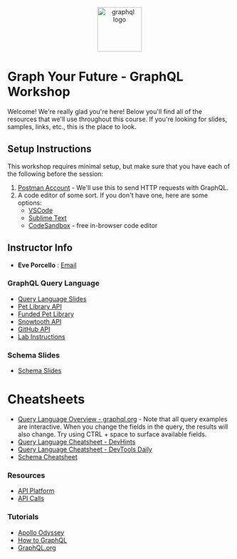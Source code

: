 <p align="center">
<img src="https://upload.wikimedia.org/wikipedia/commons/thumb/1/17/GraphQL_Logo.svg/512px-GraphQL_Logo.svg.png" width="100" alt="graphql logo"/>
</p>

# Graph Your Future - GraphQL Workshop

Welcome! We're really glad you're here! Below you'll find all of the resources that we'll use throughout this course. If you're looking for slides, samples, links, etc., this is the place to look.

## Setup Instructions
This workshop requires minimal setup, but make sure that you have each of the following before the session:

1. [Postman Account](https://www.postman.com/) - We'll use this to send HTTP requests with GraphQL.
2. A code editor of some sort. If you don't have one, here are some options:
   * [VSCode](https://code.visualstudio.com/)
   * [Sublime Text](https://www.sublimetext.com/)
   * [CodeSandbox](https://codesandbox.io) - free in-browser code editor

## Instructor Info

- **Eve Porcello** : [Email](mailto:eve@moonhighway.com)

### GraphQL Query Language

- [Query Language Slides](https://slides.com/moonhighway/graphql-intro/)
- [Pet Library API](https://pet-library.moonhighway.com)
- [Funded Pet Library](https://funded-pet-library.moonhighway.com)
- [Snowtooth API](https://snowtooth.moonhighway.com)
- [GitHub API](https://developer.github.com/v4/explorer/)
- [Lab Instructions](https://slides.com/moonhighway/snowtooth-query-lab/)

### Schema Slides

* [Schema Slides](https://slides.com/moonhighway/schema-definition-language)

# Cheatsheets

* [Query Language Overview - graphql.org](https://graphql.org/learn/queries/) - Note that all query examples are interactive. When you change the fields in the query, the results will also change. Try using CTRL + space to surface available fields. 
* [Query Language Cheatsheet - DevHints](https://devhints.io/graphql)
* [Query Language Cheatsheet - DevTools Daily](https://www.devtoolsdaily.com/cheatsheets/graphql/)
* [Schema Cheatsheet](https://raw.githubusercontent.com/sogko/graphql-shorthand-notation-cheat-sheet/master/graphql-shorthand-notation-cheat-sheet.png)

### Resources

* [API Platform](https://partner.thetradedesk.com/v3/portal/api/doc/ApisPlatform)
* [API Calls](https://partner.thetradedesk.com/v3/portal/api/doc/GqlApiCalls)

### Tutorials

- [Apollo Odyssey](https://odyssey.apollographql.com/)
- [How to GraphQL](https://howtographql.com)
- [GraphQL.org](https://graphql.org)
